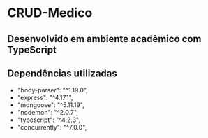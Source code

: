 # CRUD-Medico
## Desenvolvido em ambiente acadêmico com TypeScript

## Dependências utilizadas
-    "body-parser": "^1.19.0",
-    "express": "^4.17.1",
-    "mongoose": "^5.11.19",
-    "nodemon": "^2.0.7",
-    "typescript": "^4.2.3",
-    "concurrently": "^7.0.0",
